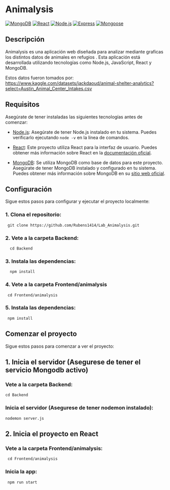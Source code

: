 # Animalysis
[![MongoDB](https://img.shields.io/badge/MongoDB-v6.0.6-green)](https://www.mongodb.com/)
[![React](https://img.shields.io/badge/React-v18.2.0-blue)](https://reactjs.org/)
[![Node.js](https://img.shields.io/badge/Node.js-v18.16.1-green)](https://nodejs.org/)
[![Express](https://img.shields.io/badge/Express-v4.18.2-green)](https://expressjs.com/)
[![Mongoose](https://img.shields.io/badge/Mongoose-v7.2.3-blue)](https://mongoosejs.com/)


## Descripción
Animalysis es una aplicación web diseñada para analizar mediante graficas los distintos datos de animales en refugios . Esta aplicación está desarrollada utilizando tecnologías como Node.js, JavaScript, React y MongoDB.

Estos datos fueron tomados por: https://www.kaggle.com/datasets/jackdaoud/animal-shelter-analytics?select=Austin_Animal_Center_Intakes.csv
## Requisitos
Asegúrate de tener instaladas las siguientes tecnologías antes de comenzar:

- [Node.js](https://nodejs.org/): Asegúrate de tener Node.js instalado en tu sistema. Puedes verificarlo ejecutando `node -v` en la línea de comandos.

- [React](https://reactjs.org/): Este proyecto utiliza React para la interfaz de usuario. Puedes obtener más información sobre React en la [documentación oficial](https://reactjs.org/).

- [MongoDB](https://www.mongodb.com/): Se utiliza MongoDB como base de datos para este proyecto. Asegúrate de tener MongoDB instalado y configurado en tu sistema. Puedes obtener más información sobre MongoDB en su [sitio web oficial](https://www.mongodb.com/).



## Configuración
Sigue estos pasos para configurar y ejecutar el proyecto localmente:

###  1. Clona el repositorio:

     git clone https://github.com/Rubens1414/Lab_Animalysis.git
  
### 2. Vete a la carpeta Backend:
      cd Backend
### 3. Instala las dependencias:
      npm install
### 4. Vete a la carpeta Frontend/animalysis
     cd Frontend/animalysis
### 5. Instala las dependencias:       
     npm install
## Comenzar el proyecto
Sigue estos pasos para comenzar a ver el proyecto:

## 1. Inicia el servidor (Asegurese de tener el servicio Mongodb activo)
### Vete a la carpeta Backend:
    cd Backend
### Inicia el servidor (Asegurese de tener nodemon instalado):
    nodemon server.js 
     

## 2. Inicia el proyecto en React
### Vete a la carpeta Frontend/animalysis:
     cd Frontend/animalysis
### Inicia la app:   
     npm run start
   
  
